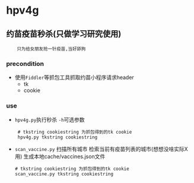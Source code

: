 # hpv4g 
## 约苗疫苗秒杀(只做学习研究使用)
```
    只为给女朋友抢一针疫苗,当好舔狗
```

### precondition

   - 使用`Fiddler`等抓包工具抓取约苗小程序请求header
        - tk
        - cookie
        
### use


   - `hpv4g.py`执行秒杀 `-h`可选参数
       ```
        # tkstring cookiestring 为抓包得到的tk cookie
        hpv4g.py tkstring cookiestring
       ```
   - `scan_vaccine.py` 扫描所有城市 检索当前有疫苗列表的城市(想想没啥实际X用)  生成本地cache/vaccines.json文件
        ```
        # tkstring cookiestring 为抓包得到的tk cookie
        scan_vaccine.py tkstring cookiestring
        ```
      
